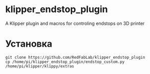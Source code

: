 # klipper_endstop_plugin
 A Klipper plugin and macros for controling endstops on 3D printer

# Установка
```
git clone https://github.com/RedFabLab/klipper_endstop_plugin
cp /home/pi/klipper_endstop_plugin/endstop_custom.py /home/pi/klipper/klippy/extras
```
